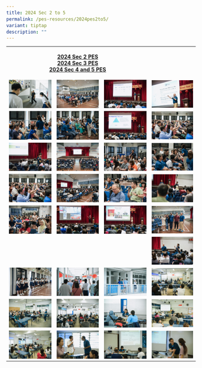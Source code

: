 ```yaml
---
title: 2024 Sec 2 to 5
permalink: /pes-resources/2024pes2to5/
variant: tiptap
description: ""
---
```

<table>
<tbody>
<tr>
<th rowspan="1" colspan="3">
<p><strong><a href="/files/2024/2024_Sec_1_PES_Class_Slides_for_PG.pdf" rel="noopener noreferrer nofollow" target="_blank">2024 Sec 2 PES</a></strong> 
<br><strong><a href="/files/2024/2024_Sec_3_PES_Slides_for_PG.pdf" rel="noopener noreferrer nofollow" target="_blank">2024 Sec 3 PES</a></strong> 
<br><a href="/files/2024/2024_Sec_4n5_PES_Slides_for_PG.pdf" rel="noopener noreferrer nofollow" target="_blank">2024 Sec 4 and 5 PES</a>
</p>
</th>
<th rowspan="1" colspan="1">
<p></p>
</th>
</tr>
<tr>
<td rowspan="1" colspan="1">
<div class="isomer-image-wrapper">
<img style="width: 100%" height="auto" width="100%" alt="" src="/images/240127 Sec 2 to 5 PES/240127_Sec_2_to_5_PES_1732.jpg">
</div>
</td>
<td rowspan="1" colspan="1">
<div class="isomer-image-wrapper">
<img style="width: 100%" height="auto" width="100%" alt="" src="/images/240127 Sec 2 to 5 PES/240127_Sec_2_to_5_PES_1738.jpg">
</div>
</td>
<td rowspan="1" colspan="1">
<div class="isomer-image-wrapper">
<img style="width: 100%" height="auto" width="100%" alt="" src="/images/240127 Sec 2 to 5 PES/240127_Sec_2_to_5_PES_1744.jpg">
</div>
</td>
<td rowspan="1" colspan="1">
<div class="isomer-image-wrapper">
<img style="width: 100%" height="auto" width="100%" alt="" src="/images/240127 Sec 2 to 5 PES/240127_Sec_2_to_5_PES_1678.jpg">
</div>
</td>
</tr>
<tr>
<td rowspan="1" colspan="1">
<div class="isomer-image-wrapper">
<img style="width: 100%" height="auto" width="100%" alt="" src="/images/240127 Sec 2 to 5 PES/240127_Sec_2_to_5_PES_1803.jpg">
</div>
</td>
<td rowspan="1" colspan="1">
<div class="isomer-image-wrapper">
<img style="width: 100%" height="auto" width="100%" alt="" src="/images/240127 Sec 2 to 5 PES/240127_Sec_2_to_5_PES_1804.jpg">
</div>
</td>
<td rowspan="1" colspan="1">
<div class="isomer-image-wrapper">
<img style="width: 100%" height="auto" width="100%" alt="" src="/images/240127 Sec 2 to 5 PES/240127_Sec_2_to_5_PES_1620.jpg">
</div>
</td>
<td rowspan="1" colspan="1">
<div class="isomer-image-wrapper">
<img style="width: 100%" height="auto" width="100%" alt="" src="/images/240127 Sec 2 to 5 PES/240127_Sec_2_to_5_PES_1740.jpg">
</div>
</td>
</tr>
<tr>
<td rowspan="1" colspan="1">
<div class="isomer-image-wrapper">
<img style="width: 100%" height="auto" width="100%" alt="" src="/images/240127 Sec 2 to 5 PES/240127_Sec_2_to_5_PES_1630.jpg">
</div>
</td>
<td rowspan="1" colspan="1">
<div class="isomer-image-wrapper">
<img style="width: 100%" height="auto" width="100%" alt="" src="/images/240127 Sec 2 to 5 PES/240127_Sec_2_to_5_PES_1631.jpg">
</div>
</td>
<td rowspan="1" colspan="1">
<div class="isomer-image-wrapper">
<img style="width: 100%" height="auto" width="100%" alt="" src="/images/240127 Sec 2 to 5 PES/240127_Sec_2_to_5_PES_1693.jpg">
</div>
</td>
<td rowspan="1" colspan="1">
<div class="isomer-image-wrapper">
<img style="width: 100%" height="auto" width="100%" alt="" src="/images/240127 Sec 2 to 5 PES/240127_Sec_2_to_5_PES_1622.jpg">
</div>
</td>
</tr>
<tr>
<td rowspan="1" colspan="1">
<div class="isomer-image-wrapper">
<img style="width: 100%" height="auto" width="100%" alt="" src="/images/240127 Sec 2 to 5 PES/240127_Sec_2_to_5_PES_1740.jpg">
</div>
</td>
<td rowspan="1" colspan="1">
<div class="isomer-image-wrapper">
<img style="width: 100%" height="auto" width="100%" alt="" src="/images/240127 Sec 2 to 5 PES/240127_Sec_2_to_5_PES_1759.jpg">
</div>
</td>
<td rowspan="1" colspan="1">
<div class="isomer-image-wrapper">
<img style="width: 100%" height="auto" width="100%" alt="" src="/images/240127 Sec 2 to 5 PES/240127_Sec_2_to_5_PES_1684.jpg">
</div>
</td>
<td rowspan="1" colspan="1">
<div class="isomer-image-wrapper">
<img style="width: 100%" height="auto" width="100%" alt="" src="/images/240127 Sec 2 to 5 PES/240127_Sec_2_to_5_PES_1686.jpg">
</div>
</td>
</tr>
<tr>
<td rowspan="1" colspan="1">
<div class="isomer-image-wrapper">
<img style="width: 100%" height="auto" width="100%" alt="" src="/images/240127 Sec 2 to 5 PES/240127_Sec_2_to_5_PES_1698.jpg">
</div>
</td>
<td rowspan="1" colspan="1">
<div class="isomer-image-wrapper">
<img style="width: 100%" height="auto" width="100%" alt="" src="/images/240127 Sec 2 to 5 PES/240127_Sec_2_to_5_PES_1801.jpg">
</div>
</td>
<td rowspan="1" colspan="1">
<div class="isomer-image-wrapper">
<img style="width: 100%" height="auto" width="100%" alt="" src="/images/240127 Sec 2 to 5 PES/240127_Sec_2_to_5_PES_1771.jpg">
</div>
</td>
<td rowspan="1" colspan="1">
<div class="isomer-image-wrapper">
<img style="width: 100%" height="auto" width="100%" alt="" src="/images/240127 Sec 2 to 5 PES/240127_Sec_2_to_5_PES_1812.jpg">
</div>
</td>
</tr>
<tr>
<td rowspan="1" colspan="1">
<p></p>
</td>
<td rowspan="1" colspan="1">
<p></p>
</td>
<td rowspan="1" colspan="1">
<p></p>
</td>
<td rowspan="1" colspan="1">
<div class="isomer-image-wrapper">
<img style="width: 100%" height="auto" width="100%" alt="" src="/images/240127 Sec 2 to 5 PES/240127_Sec_2_to_5_PES_1683.jpg">
</div>
</td>
</tr>
<tr>
<td rowspan="1" colspan="1">
<div class="isomer-image-wrapper">
<img style="width: 100%" height="auto" width="100%" alt="" src="/images/240127 Sec 2 to 5 PES/240127_Sec_2_to_5_PES_1806.jpg">
</div>
</td>
<td rowspan="1" colspan="1">
<div class="isomer-image-wrapper">
<img style="width: 100%" height="auto" width="100%" alt="" src="/images/240127 Sec 2 to 5 PES/240127_Sec_2_to_5_PES_1819.jpg">
</div>
</td>
<td rowspan="1" colspan="1">
<div class="isomer-image-wrapper">
<img style="width: 100%" height="auto" width="100%" alt="" src="/images/240127 Sec 2 to 5 PES/240127_Sec_2_to_5_PES_1821.jpg">
</div>
</td>
<td rowspan="1" colspan="1">
<div class="isomer-image-wrapper">
<img style="width: 100%" height="auto" width="100%" alt="" src="/images/240127 Sec 2 to 5 PES/240127_Sec_2_to_5_PES_1845.jpg">
</div>
</td>
</tr>
<tr>
<td rowspan="1" colspan="1">
<div class="isomer-image-wrapper">
<img style="width: 100%" height="auto" width="100%" alt="" src="/images/240127 Sec 2 to 5 PES/240127_Sec_2_to_5_PES_1836.jpg">
</div>
</td>
<td rowspan="1" colspan="1">
<div class="isomer-image-wrapper">
<img style="width: 100%" height="auto" width="100%" alt="" src="/images/240127 Sec 2 to 5 PES/240127_Sec_2_to_5_PES_1700.jpg">
</div>
</td>
<td rowspan="1" colspan="1">
<div class="isomer-image-wrapper">
<img style="width: 100%" height="auto" width="100%" alt="" src="/images/240127 Sec 2 to 5 PES/240127_Sec_2_to_5_PES_1707.jpg">
</div>
</td>
<td rowspan="1" colspan="1">
<div class="isomer-image-wrapper">
<img style="width: 100%" height="auto" width="100%" alt="" src="/images/240127 Sec 2 to 5 PES/240127_Sec_2_to_5_PES_1645.jpg">
</div>
</td>
</tr>
<tr>
<td rowspan="1" colspan="1">
<div class="isomer-image-wrapper">
<img style="width: 100%" height="auto" width="100%" alt="" src="/images/240127 Sec 2 to 5 PES/240127_Sec_2_to_5_PES_1838.jpg">
</div>
</td>
<td rowspan="1" colspan="1">
<div class="isomer-image-wrapper">
<img style="width: 100%" height="auto" width="100%" alt="" src="/images/240127 Sec 2 to 5 PES/240127_Sec_2_to_5_PES_1867.jpg">
</div>
</td>
<td rowspan="1" colspan="1">
<div class="isomer-image-wrapper">
<img style="width: 100%" height="auto" width="100%" alt="" src="/images/240127 Sec 2 to 5 PES/240127_Sec_2_to_5_PES_1637.jpg">
</div>
</td>
<td rowspan="1" colspan="1">
<div class="isomer-image-wrapper">
<img style="width: 100%" height="auto" width="100%" alt="" src="/images/240127 Sec 2 to 5 PES/240127_Sec_2_to_5_PES_1868.jpg">
</div>
</td>
</tr>
</tbody>
</table>
<p></p>